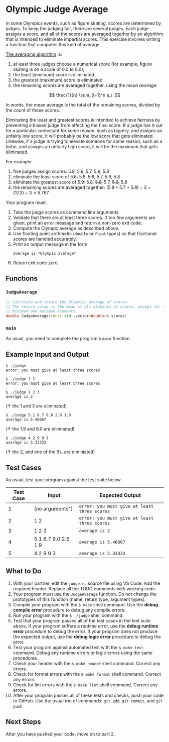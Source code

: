
# Olympic Judge Average

In some Olympics events, such as figure skating, scores are determined by judges.
To keep the judging fair, there are several judges. Each judge assigns a score,
and all of the scores are averaged together by an algorithm that is intended to
eliminate impartial scores. This exercise involves writing a function that computes
this kind of average.

[The averaging algorithm](https://www.usfigureskating.org/about/scoring-system) is:
1. at least three judges choose a numerical score (for example, figure skating is on a scale of 0.0 to 6.0);
1. the least (minimum) score is eliminated
1. the greatest (maximum) score is eliminated
1. the remaining scores are averaged together, using the *mean average:*

$$ \frac{1}{n} \sum_{i=1}^n a_i .$$

In words, the mean average is the total of the remaining scores, divided by the count of those scores.

Eliminating the least and greatest scores is intended to achieve fairness by preventing a biased judge
from affecting the final score. If a judge has it out for a particular contestant for some reason, such as bigotry,
and assigns an unfairly low score, it will probably be the low score that gets eliminated. Likewise,
if a judge is trying to elevate someone for some reason, such as a bribe, and assigns an unfairly
high score, it will be the maximum that gets eliminated.

For example:
1. five judges assign scores: 5.8, 5.6, 5.7, 5.9, 5.8
1. eliminate the least score of 5.6: 5.8, ~~5.6,~~ 5.7, 5.9, 5.8
1. eliminate the greatest score of 5.9: 5.8, ~~5.6,~~ 5.7, ~~5.9,~~ 5.8
1. the remaining scores are averaged together: $(5.8 + 5.7 + 5.8) \div 3 = (17.3) \div 3 \approx 5.767$

Your program must:
1. Take the judge scores as command line arguments.
1. Validate that there are at least three scores. If too few arguments are given, print an error message and return a non-zero exit code.
1. Compute the Olympic average as described above.
1. Use floating point arithmetic (`double` or `float` types) so that fractional scores are handled accurately.
1. Print an output message in the form
   ```
   average is *Olympic average*
   ```
1. Return exit code zero.

## Functions

### `JudgeAverage`

```C++
// Calculate and return the Olympics average of scores.
// The return value is the mean of all elements of scores, except for the
// minimum and maximum elements.
double JudgeAverage(const std::vector<double>& scores)
```

### `main`

As usual, you need to complete the program's `main` function.

## Example Input and Output

```
$ ./judge
error: you must give at least three scores
```

```
$ ./judge 1 2
error: you must give at least three scores
```

```
$ ./judge 1 2 3
average is 2
```
(↑ the 1 and 3 are eliminated)

```
$ ./judge 5.1 8.7 9.0 2.6 1.9
average is 5.46667
```
(↑ the 1.9 and 9.0 are eliminated)


```
$ ./judge 4 2 9 9 3
average is 5.33333
```
(↑ the 2, and one of the 9s, are elminiated)

## Test Cases

As usual, test your program against the test suite below.

| Test Case | Input                              | Expected Output                                                       |
|-----------|------------------------------------|-----------------------------------------------------------------------|
| 1         | (no arguments")            | `error: you must give at least three scores`        |
| 2         | 1 2             | `error: you must give at least three scores`        |
| 3         | 1 2 3      | `average is 2` |
| 4         | 5.1 8.7 9.0 2.6 1.9          | `average is 5.46667`  |
| 5         | 4 2 9 9 3             | `average is 5.33333`     |

## What to Do

1. With your partner, edit the `judge.cc` source file using VS Code. Add the required header. Replace all the TODO comments with working code.
1. Your program must use the `JudgeAverage` function. Do not change the prototypes of this function (name, return type, argument types).
1. Compile your program with the `$ make` shell command. Use the **debug compile error** procedure to debug any compile errors.
1. Run your program with the `$ ./judge` shell command.
1. Test that your program passes all of the test cases in the test suite above. If your program suffers a runtime error, use the **debug runtime error** procedure to debug the error. If your program does not produce the expected output, use the **debug logic error** procedure to debug the error.
1. Test your program against automated test with the `$ make test` command. Debug any runtime errors or logic errors using the same procedures.
1. Check your header with the `$ make header` shell command. Correct any errors.
1. Check for format errors with the `$ make format` shell command. Correct any errors.
1. Check for lint errors with the `$ make lint` shell command. Correct any errors.
1. After your program passes all of these tests and checks, push your code to GitHub. Use the usual trio of commands: `git add`, `git commit`, and `git push`.

## Next Steps

After you have pushed your code, move on to part 2.
